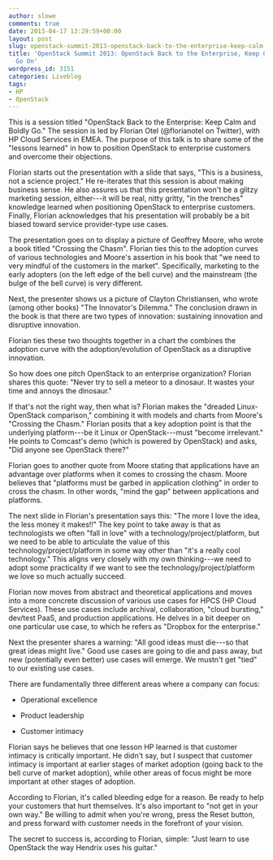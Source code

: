 ```yaml
---
author: slowe
comments: true
date: 2013-04-17 13:29:59+00:00
layout: post
slug: openstack-summit-2013-openstack-back-to-the-enterprise-keep-calm-and-boldly-go-on
title: 'OpenStack Summit 2013: OpenStack Back to the Enterprise, Keep Calm and Boldly
  Go On'
wordpress_id: 3151
categories: Liveblog
tags:
- HP
- OpenStack
---
```


This is a session titled "OpenStack Back to the Enterprise: Keep Calm and Boldly Go." The session is led by Florian Otel (@florianotel on Twitter), with HP Cloud Services in EMEA. The purpose of this talk is to share some of the "lessons learned" in how to position OpenStack to enterprise customers and overcome their objections.

Florian starts out the presentation with a slide that says, "This is a business, not a science project." He re-iterates that this session is about making business sense. He also assures us that this presentation won't be a glitzy marketing session, either---it will be real, nitty gritty, "in the trenches" knowledge learned when positioning OpenStack to enterprise customers. Finally, Florian acknowledges that his presentation will probably be a bit biased toward service provider-type use cases.

The presentation goes on to display a picture of Geoffrey Moore, who wrote a book titled "Crossing the Chasm". Florian ties this to the adoption curves of various technologies and Moore's assertion in his book that "we need to very mindful of the customers in the market". Specifically, marketing to the early adopters (on the left edge of the bell curve) and the mainstream (the bulge of the bell curve) is very different.

Next, the presenter shows us a picture of Clayton Christiansen, who wrote (among other books) "The Innovator's Dilemma." The conclusion drawn in the book is that there are two types of innovation: sustaining innovation and disruptive innovation.

Florian ties these two thoughts together in a chart the combines the adoption curve with the adoption/evolution of OpenStack as a disruptive innovation.

So how does one pitch OpenStack to an enterprise organization? Florian shares this quote: "Never try to sell a meteor to a dinosaur. It wastes your time and annoys the dinosaur."

If that's not the right way, then what is? Florian makes the "dreaded Linux-OpenStack comparison," combining it with models and charts from Moore's "Crossing the Chasm." Florian posits that a key adoption point is that the underlying platform---be it Linux or OpenStack---must "become irrelevant." He points to Comcast's demo (which is powered by OpenStack) and asks, "Did anyone see OpenStack there?"

Florian goes to another quote from Moore stating that applications have an advantage over platforms when it comes to crossing the chasm. Moore believes that "platforms must be garbed in application clothing" in order to cross the chasm. In other words, "mind the gap" between applications and platforms.

The next slide in Florian's presentation says this: "The more I love the idea, the less money it makes!!" The key point to take away is that as technologists we often "fall in love" with a technology/project/platform, but we need to be able to articulate the value of this technology/project/platform in some way other than "it's a really cool technology." This aligns very closely with my own thinking---we need to adopt some practicality if we want to see the technology/project/platform we love so much actually succeed.

Florian now moves from abstract and theoretical applications and moves into a more concrete discussion of various use cases for HPCS (HP Cloud Services). These use cases include archival, collaboration, "cloud bursting," dev/test PaaS, and production applications. He delves in a bit deeper on one particular use case, to which he refers as "Dropbox for the enterprise."

Next the presenter shares a warning: "All good ideas must die---so that great ideas might live." Good use cases are going to die and pass away, but new (potentially even better) use cases will emerge. We mustn't get "tied" to our existing use cases.

There are fundamentally three different areas where a company can focus:

* Operational excellence

* Product leadership

* Customer intimacy

Florian says he believes that one lesson HP learned is that customer intimacy is critically important. He didn't say, but I suspect that customer intimacy is important at earlier stages of market adoption (going back to the bell curve of market adoption), while other areas of focus might be more important at other stages of adoption.

According to Florian, it's called bleeding edge for a reason. Be ready to help your customers that hurt themselves. It's also important to "not get in your own way." Be willing to admit when you're wrong, press the Reset button, and press forward with customer needs in the forefront of your vision.

The secret to success is, according to Florian, simple: "Just learn to use OpenStack the way Hendrix uses his guitar."
